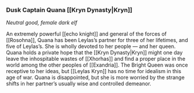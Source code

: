 ### Dusk Captain Quana [[Kryn Dynasty|Kryn]]

_Neutral good, female dark elf_

An extremely powerful [[echo knight]] and general of the forces of [[Rosohna]], Quana has been Leylas’s partner for three of her lifetimes, and five of Leylas’s. She is wholly devoted to her people — and her queen. Quana holds a private hope that the [[Kryn Dynasty|Kryn]] might one day leave the inhospitable wastes of [[Xhorhas]] and find a proper place in the world among the other peoples of [[Exandria]]. The Bright Queen was once receptive to her ideas, but [[Leylas Kryn]] has no time for idealism in this age of war. Quana is disappointed, but she is more worried by the strange shifts in her partner’s usually wise and controlled demeanor.